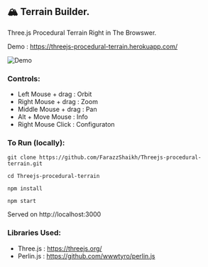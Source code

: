 ## 🏔  Terrain Builder.
Three.js Procedural Terrain Right in The Browswer.

Demo : 	https://threejs-procedural-terrain.herokuapp.com/

![Demo](https://github.com/FarazzShaikh/Threejs-procedural-terrain/blob/master/public/images/Screenshot.png)

### Controls:
 - Left Mouse + drag : Orbit
 - Right Mouse + drag : Zoom
 - Middle Mouse + drag : Pan
 - Alt + Move Mouse : Info
 - Right Mouse Click : Configuraton

### To Run (locally):

```
git clone https://github.com/FarazzShaikh/Threejs-procedural-terrain.git
```
```
cd Threejs-procedural-terrain
```
```
npm install
```
```
npm start
```
Served on http://localhost:3000

### Libraries Used:
 - Three.js   : https://threejs.org/
 - Perlin.js  : https://github.com/wwwtyro/perlin.js

